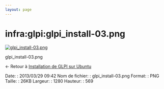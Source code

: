 ```yaml
---
layout: page
---
```


infra:glpi:glpi\_install-03.png
===============================

[![glpi\_install-03.png](../..//assets/media/infra/glpi/glpi_install-03.png@cache=&w=900&h=400 "glpi_install-03.png")](../..//assets/media/infra/glpi/glpi_install-03.png@cache= "Afficher le fichier original")

glpi\_install-03.png

← Retour à [Installation de GLPI sur
Ubuntu](../../../infra/glpi/glpi-ubuntu-install.html "infra:glpi:glpi-ubuntu-install")

Date:
:   2013/03/29 09:42
Nom de fichier:
:   glpi\_install-03.png
Format:
:   PNG
Taille:
:   26KB
Largeur:
:   1280
Hauteur:
:   569

